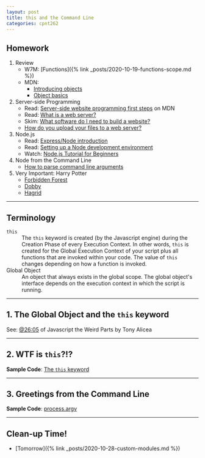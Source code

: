 ```yaml
---
layout: post
title: this and the Command Line
categories: cpnt262
---
```

## Homework
1. Review
    - W7M: [Functions]({% link _posts/2020-10-19-functions-scope.md %})
    - MDN: 
        - [Introducing objects](https://developer.mozilla.org/en-US/docs/Learn/JavaScript/Objects)
        - [Object basics](https://developer.mozilla.org/en-US/docs/Learn/JavaScript/Objects/Basics)
2. Server-side Programming
    - Read: [Server-side website programming first steps](https://developer.mozilla.org/en-US/docs/Learn/Server-side/First_steps) on MDN
    - Read: [What is a web server?](https://developer.mozilla.org/en-US/docs/Learn/Common_questions/What_is_a_web_server)
    - Skim: [What software do I need to build a website?](https://developer.mozilla.org/en-US/docs/Learn/Common_questions/What_software_do_I_need)
    - [How do you upload your files to a web server?](https://developer.mozilla.org/en-US/docs/Learn/Common_questions/Upload_files_to_a_web_server)
3. Node.js
    - Read: [Express/Node introduction](https://developer.mozilla.org/en-US/docs/Learn/Server-side/Express_Nodejs/Introduction)
    - Read: [Setting up a Node development environment](https://developer.mozilla.org/en-US/docs/Learn/Server-side/Express_Nodejs/development_environment)
    - Watch: [Node.js Tutorial for Beginners](https://youtu.be/TlB_eWDSMt4)
4. Node from the Command Line
    - [How to parse command line arguments](https://nodejs.org/en/knowledge/command-line/how-to-parse-command-line-arguments/)
5. Very Important: Harry Potter
    - [Forbidden Forest](https://harrypotter.fandom.com/wiki/Forbidden_Forest)
    - [Dobby](https://www.google.com/search?q=dobby)
    - [Hagrid](https://www.google.com/search?q=hagrid)

---

## Terminology
<dl>
  <dt><code>this</code></dt>
  <dd>The <code>this</code> keyword is created (by the Javascript engine) during the Creation Phase of every Execution Context. In other words, <code>this</code> is created for the Global Execution Context of your script plus all functions that are invoked within your code. The value of <code>this</code> changes depending on how a function is invoked.</dd>
  <dt>Global Object</dt>
  <dd>An object that always exists in the global scope. The global object's interface depends on the execution context in which the script is running.</dd>
</dl>

---

## 1. The Global Object and the `this` keyword

See: [@26:05](https://youtu.be/Bv_5Zv5c-Ts?t=1565) of Javascript the Weird Parts by Tony Alicea

---

## 2. WTF is `this`?!?

**Sample Code**: [The `this` keyword](https://github.com/sait-wbdv/sample-code/tree/master/js-base/this)

---

## 3. Greetings from the Command Line

**Sample Code**: [process.argv](https://github.com/sait-wbdv/sample-code/tree/master/backend/node/argv)

---

## Clean-up Time!
- [Tomorrow]({% link _posts/2020-10-28-custom-modules.md %})